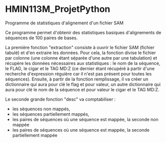 # HMIN113M_ProjetPython
Programme de statistiques d'alignement d'un fichier SAM 

Ce programme permet d'obtenir des statistiques basiques d'alignements de séquences de 100 paires de bases.

La première fonction "extraction" consiste à ouvrir le fichier SAM (fichier tabulé) et d'en extraire les données. Pour cela, la fonction divise le fichier par colonne (une colonne étant séparée d'une autre par une tabulation) et récupère les données nécessaires aux statistiques : le nom de la séquence, le FLAG, le cigar et le TAG MD:Z (ce dernier étant récupéré à partir d'une recherche d'expression réguière car il n'est pas présent pour toutes les séquences). Ensuite, à partir de la fonction remplissage, il va créer un dictionnaire qui aura pour clé le flag et pour valeur, un autre dictionnaire qui aura pour clé le nom de la séquence et pour valeur le cigar et le TAG MD:Z.

Le seconde grande fonction "desc" va comptabiliser : 
- les séquences non mappés,
- les séquences partiellement mappés,
- les paires de séquences où une séquence est mappée, la seconde non mappée
- les paires de séquences où une séquence est mappée, la seconde partiellement mappée
